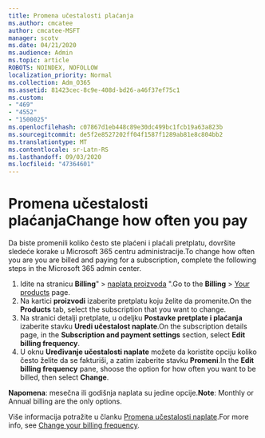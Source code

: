 ```yaml
---
title: Promena učestalosti plaćanja
ms.author: cmcatee
author: cmcatee-MSFT
manager: scotv
ms.date: 04/21/2020
ms.audience: Admin
ms.topic: article
ROBOTS: NOINDEX, NOFOLLOW
localization_priority: Normal
ms.collection: Adm_O365
ms.assetid: 81423cec-8c9e-408d-bd26-a46f37ef75c1
ms.custom:
- "469"
- "4552"
- "1500025"
ms.openlocfilehash: c07867d1eb448c89e30dc499bc1fcb19a63a823b
ms.sourcegitcommit: de5f2e8527202ff04f1587f1289ab81e8c804bb2
ms.translationtype: MT
ms.contentlocale: sr-Latn-RS
ms.lasthandoff: 09/03/2020
ms.locfileid: "47364601"
---
```

# <a name="change-how-often-you-pay"></a><span data-ttu-id="10f23-102">Promena učestalosti plaćanja</span><span class="sxs-lookup"><span data-stu-id="10f23-102">Change how often you pay</span></span>

<span data-ttu-id="10f23-103">Da biste promenili koliko često ste plaćeni i plaćali pretplatu, dovršite sledeće korake u Microsoft 365 centru administracije.</span><span class="sxs-lookup"><span data-stu-id="10f23-103">To change how often you are you are billed and paying for a subscription, complete the following steps in the Microsoft 365 admin center.</span></span>

1. <span data-ttu-id="10f23-104">Idite na stranicu **Billing**"  >  [naplata proizvoda](https://go.microsoft.com/fwlink/p/?linkid=842054) ".</span><span class="sxs-lookup"><span data-stu-id="10f23-104">Go to the **Billing** > [Your products](https://go.microsoft.com/fwlink/p/?linkid=842054) page.</span></span>
2. <span data-ttu-id="10f23-105">Na kartici **proizvodi** izaberite pretplatu koju želite da promenite.</span><span class="sxs-lookup"><span data-stu-id="10f23-105">On the **Products** tab, select the subscription that you want to change.</span></span> 
3. <span data-ttu-id="10f23-106">Na stranici detalji pretplate, u odeljku **Postavke pretplate i plaćanja** izaberite stavku **Uredi učestalost naplate**.</span><span class="sxs-lookup"><span data-stu-id="10f23-106">On the subscription details page, in the **Subscription and payment settings** section, select **Edit billing frequency**.</span></span>
4. <span data-ttu-id="10f23-107">U oknu **Uređivanje učestalosti naplate** možete da koristite opciju koliko često želite da se fakturiši, a zatim izaberite stavku **Promeni**.</span><span class="sxs-lookup"><span data-stu-id="10f23-107">In the **Edit billing frequency** pane, shoose the option for how often you want to be billed, then select **Change**.</span></span>

<span data-ttu-id="10f23-108">**Napomena**: mesečna ili godišnja naplata su jedine opcije.</span><span class="sxs-lookup"><span data-stu-id="10f23-108">**Note**: Monthly or Annual billing are the only options.</span></span>

<span data-ttu-id="10f23-109">Više informacija potražite u članku [Promena učestalosti naplate](https://docs.microsoft.com/microsoft-365/commerce/billing-and-payments/change-payment-frequency).</span><span class="sxs-lookup"><span data-stu-id="10f23-109">For more info, see [Change your billing frequency](https://docs.microsoft.com/microsoft-365/commerce/billing-and-payments/change-payment-frequency).</span></span>
